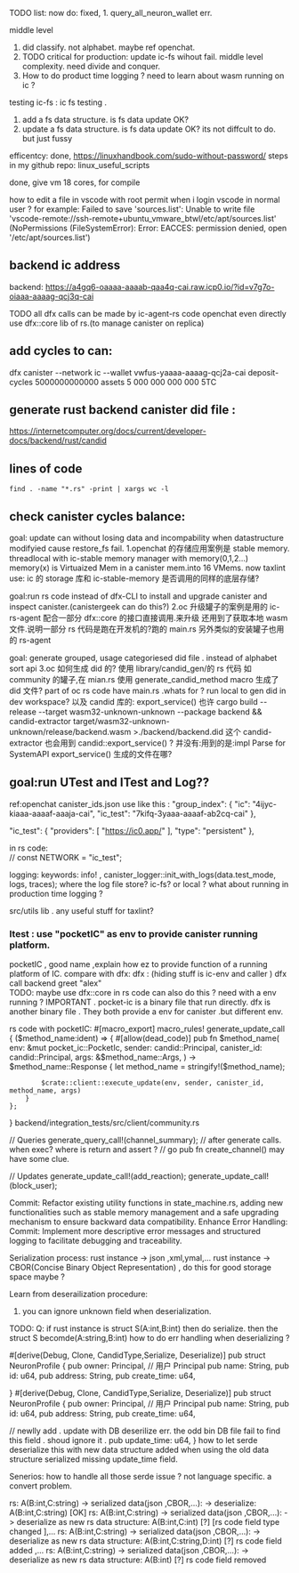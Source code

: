TODO list:
now do:
fixed, 1. query_all_neuron_wallet err.

middle level

1. did classify. not alphabet. maybe ref openchat.
2. TODO critical for production: update ic-fs wihout fail. middle level complexity. need divide and conquer.
3. How to do product time logging ? need to learn about wasm running on ic ?

testing ic-fs :
ic fs testing .

1. add a fs data structure. is fs data update OK?
2. update a fs data structure. is fs data update OK?
   its not diffcult to do. but just fussy

efficentcy:
done, https://linuxhandbook.com/sudo-without-password/
steps in my github repo: linux_useful_scripts

done, give vm 18 cores, for compile

how to edit a file in vscode with root permit when i login vscode in normal user ?
for example:
Failed to save 'sources.list': Unable to write file 'vscode-remote://ssh-remote+ubuntu_vmware_btwl/etc/apt/sources.list' (NoPermissions (FileSystemError): Error: EACCES: permission denied, open '/etc/apt/sources.list')

## backend ic address

backend: https://a4gq6-oaaaa-aaaab-qaa4q-cai.raw.icp0.io/?id=v7g7o-oiaaa-aaaag-qcj3q-cai

TODO all dfx calls can be made by ic-agent-rs code
openchat even directly use dfx::core lib of rs.(to manage canister on replica)

## add cycles to can:

dfx canister --network ic --wallet vwfus-yaaaa-aaaag-qcj2a-cai deposit-cycles 5000000000000 assets
5 000 000 000 000 5TC

## generate rust backend canister did file :

https://internetcomputer.org/docs/current/developer-docs/backend/rust/candid

## lines of code

```
find . -name "*.rs" -print | xargs wc -l
```

## check canister cycles balance:

goal: update can without losing data and incompability when datastructure modifyied cause restore_fs fail.
1.openchat 的存储应用案例是 stable memory.
threadlocal with ic-stable memory manager with memory(0,1,2...)
memory(x) is Virtuaized Mem in a canister mem.into 16 VMems.
now taxlint use: ic 的 storage 库和 ic-stable-memory 是否调用的同样的底层存储?

goal:run rs code instead of dfx-CLI to install and upgrade canister and inspect canister.(canistergeek can do this?)
2.oc 升级罐子的案例是用的 ic-rs-agent 配合一部分 dfx::core 的接口直接调用.来升级
还用到了获取本地 wasm 文件.说明一部分 rs 代码是跑在开发机的?跑的 main.rs
另外类似的安装罐子也用的 rs-agent

goal: generate grouped, usage categoriesed did file . instead of alphabet sort api
3.oc 如何生成 did 的?
使用 library/candid_gen/的 rs 代码
如 community 的罐子,在 mian.rs 使用 generate_candid_method macro 生成了 did 文件?
part of oc rs code have main.rs .whats for ? run local to gen did in dev workspace?
以及 candid 库的: export_service()
也许 cargo build --release --target wasm32-unknown-unknown --package backend && candid-extractor target/wasm32-unknown-unknown/release/backend.wasm >./backend/backend.did
这个 candid-extractor 也会用到 candid::export_service() ?
并没有:用到的是:impl Parse for SystemAPI
export_service() 生成的文件在哪?

## goal:run UTest and ITest and Log??

ref:openchat
canister_ids.json use like this :
"group_index": {
"ic": "4ijyc-kiaaa-aaaaf-aaaja-cai",
"ic_test": "7kifq-3yaaa-aaaaf-ab2cq-cai"
},

"ic_test": {
"providers": [
"https://ic0.app/"
],
"type": "persistent"
},

in rs code:  
// const NETWORK = "ic_test";

logging: keywords: info! , canister_logger::init_with_logs(data.test_mode, logs, traces);
where the log file store? ic-fs? or local ?
what about running in production time logging ?

src/utils lib . any useful stuff for taxlint?

### Itest : use "pocketIC" as env to provide canister running platform.

pocketIC , good name ,explain how ez to provide function of a running platform of IC.
compare with dfx:
dfx :
(hiding stuff is ic-env and caller )
dfx call backend greet "alex"  
TODO: maybe use dfx::core in rs code can also do this ? need with a env running ?
IMPORTANT . pocket-ic is a binary file that run directly. dfx is another binary file .
They both provide a env for canister .but different env.

rs code with pocketIC: #[macro_export]
macro_rules! generate_update_call {
($method_name:ident) => {
        #[allow(dead_code)]
        pub fn $method_name(
            env: &mut pocket_ic::PocketIc,
            sender: candid::Principal,
            canister_id: candid::Principal,
            args: &$method_name::Args,
) -> $method_name::Response {
            let method_name = stringify!($method_name);

            $crate::client::execute_update(env, sender, canister_id, method_name, args)
        }
    };

}
backend/integration_tests/src/client/community.rs

// Queries
generate_query_call!(channel_summary);
// after generate calls. when exec? where is return and assert ?
// go pub fn create_channel() may have some clue.

// Updates
generate_update_call!(add_reaction);
generate_update_call!(block_user);



Commit: Refactor existing utility functions in state_machine.rs, adding new functionalities such as stable memory management and a safe upgrading mechanism to ensure backward data compatibility. Enhance Error Handling:
Commit: Implement more descriptive error messages and structured logging to facilitate debugging and traceability.


Serialization process:
rust instance -> json ,xml,ymal,...
rust instance ->  CBOR(Concise Binary Object Representation) , do this for good storage space maybe ?




Learn from deserailization procedure:

1. you can ignore unknown field when deserialization.

TODO:
Q: if rust instance is struct S(A:int,B:int) then do serialize.  then the struct S becomde(A:string,B:int) 
how to do err handling when deserializing ?



#[derive(Debug, Clone, CandidType,Serialize,  Deserialize)]
pub struct NeuronProfile {
  pub owner: Principal, // 用户 Principal
  pub name: String,
  pub id: u64,
  pub address: String,
  pub create_time: u64,

}
#[derive(Debug, Clone, CandidType,Serialize,  Deserialize)]
pub struct NeuronProfile {
  pub owner: Principal, // 用户 Principal
  pub name: String,
  pub id: u64,
  pub address: String,
  pub create_time: u64,

  // newlly add . update with DB deserilize err. the odd bin DB file fail to find this field . shoud ignore it .
  pub update_time: u64,
}
 how to let serde deserialize this with new data structure added when using the old data structure serialized missing update_time field. 


Senerios: how to handle all those serde issue ? not language specific. a convert problem. 

rs: A(B:int,C:string) -> serialized data(json ,CBOR,...):  -> deserialize: A(B:int,C:string)  [OK]
rs: A(B:int,C:string) -> serialized data(json ,CBOR,...):  -> deserialize as new rs data structure: A(B:int,C:int)  [?] [rs code field type changed ],...
rs: A(B:int,C:string) -> serialized data(json ,CBOR,...):  -> deserialize as new rs data structure: A(B:int,C:string,D:int)  [?] rs code field added ,...
rs: A(B:int,C:string) -> serialized data(json ,CBOR,...):  -> deserialize as new rs data structure: A(B:int)  [?] rs code field removed 

